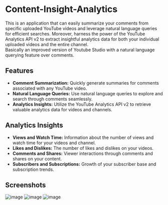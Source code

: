# Content-Insight-Analytics
This is an application that can easily summarize your comments from specific uploaded YouTube videos and leverage natural language queries for efficient searches. Moreover, harness the power of the YouTube Analytics API v2 to extract insightful analytics data for both your individual uploaded videos and the entire channel.<br>
Basically an improved version of Youtube Studio with a natural language querying feature over comments.

## Features
- **Comment Summarization:** Quickly generate summaries for comments associated with any YouTube video.
- **Natural Language Queries:** Use natural language queries to explore and search through comments seamlessly.
- **Analytics Insights:** Utilize the YouTube Analytics API v2 to retrieve valuable analytics data for videos and channels.


## Analytics Insights 
- **Views and Watch Time:** Information about the number of views and watch time for your videos and channel.
- **Likes and Dislikes:** The number of likes and dislikes on your videos.
- **Comments and Shares:** Viewer interactions through comments and shares on your content.
- **Subscribers and Subscriptions:** Growth of your subscriber base and subscription trends.

## Screenshots
![image](https://github.com/KevKibe/Content-Insight-Analytics/assets/86055894/cbf52212-7b0c-4d64-b0be-5c4e3b5ba69b)
![image](https://github.com/KevKibe/Content-Insight-Analytics/assets/86055894/0f752a2b-0c97-4836-acce-708357998b14)
![image](https://github.com/KevKibe/Content-Insight-Analytics/assets/86055894/bac63649-1b67-47f4-8007-9c64be261051)





